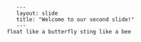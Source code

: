        ---
       layout: slide
       title: "Welcome to our second slide!"
       ---
    float like a butterfly sting like a bee
